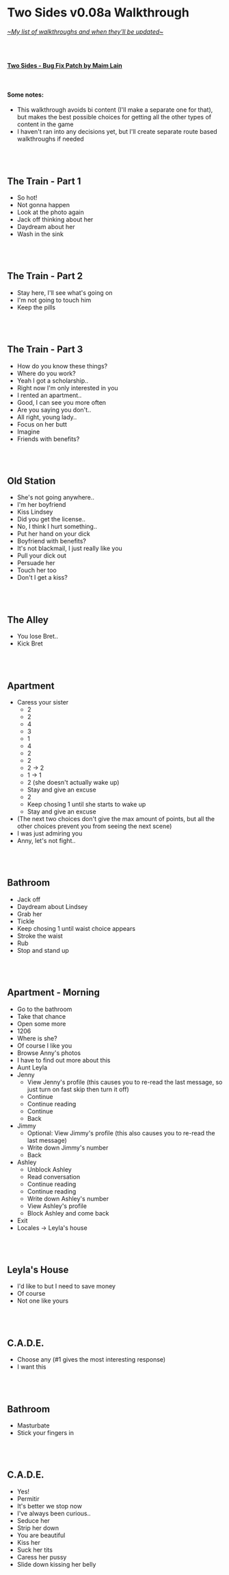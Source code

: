 # Two Sides v0.08a Walkthrough 
[*\~My list of walkthroughs and when they'll be updated\~*](https://www.patreon.com/maimlain)

<br>
<br>

[**Two Sides - Bug Fix Patch by Maim Lain**](https://github.com/maim-lain/twosides/blob/master/bugfixes.md)

<br>

#### Some notes:
- This walkthrough avoids bi content (I'll make a separate one for that), but makes the best possible choices for getting all the other types of content in the game
- I haven't ran into any decisions yet, but I'll create separate route based walkthroughs if needed

<br>
<br>

## The Train - Part 1
- So hot!
- Not gonna happen
- Look at the photo again
- Jack off thinking about her
- Daydream about her
- Wash in the sink

<br>
<br>

## The Train - Part 2
- Stay here, I'll see what's going on
- I'm not going to touch him
- Keep the pills

<br>
<br>

## The Train - Part 3
- How do you know these things?
- Where do you work?
- Yeah I got a scholarship..
- Right now I'm only interested in you
- I rented an apartment..
- Good, I can see you more often
- Are you saying you don't..
- All right, young lady..
- Focus on her butt
- Imagine
- Friends with benefits?

<br>
<br>

## Old Station
- She's not going anywhere..
- I'm her boyfriend
- Kiss Lindsey
- Did you get the license..
- No, I think I hurt something..
- Put her hand on your dick
- Boyfriend with benefits?
- It's not blackmail, I just really like you
- Pull your dick out
- Persuade her
- Touch her too
- Don't I get a kiss?

<br>
<br>

## The Alley
- You lose Bret..
- Kick Bret

<br>
<br>

## Apartment
- Caress your sister
    - 2
    - 2
    - 4
    - 3
    - 1
    - 4
    - 2
    - 2
    - 2 -> 2
    - 1 -> 1
    - 2 (she doesn't actually wake up)
    - Stay and give an excuse
    - 2
    - Keep chosing 1 until she starts to wake up
    - Stay and give an excuse
- (The next two choices don't give the max amount of points, but all the other choices prevent you from seeing the next scene)
- I was just admiring you
- Anny, let's not fight..

<br>
<br>

## Bathroom
- Jack off
- Daydream about Lindsey
- Grab her
- Tickle
- Keep chosing 1 until waist choice appears
- Stroke the waist
- Rub
- Stop and stand up

<br>
<br>

## Apartment - Morning
- Go to the bathroom
- Take that chance
- Open some more
- 1206
- Where is she?
- Of course I like you
- Browse Anny's photos
- I have to find out more about this
- Aunt Leyla
- Jenny
    - View Jenny's profile (this causes you to re-read the last message, so just turn on fast skip then turn it off)
    - Continue
    - Continue reading
    - Continue
    - Back
- Jimmy
    - Optional: View Jimmy's profile (this also causes you to re-read the last message)
    - Write down Jimmy's number
    - Back
- Ashley
    - Unblock Ashley
    - Read conversation
    - Continue reading
    - Continue reading
    - Write down Ashley's number
    - View Ashley's profile
    - Block Ashley and come back
- Exit
- Locales -> Leyla's house

<br>
<br>

## Leyla's House
- I'd like to but I need to save money
- Of course
- Not one like yours

<br>
<br>

## C.A.D.E.
- Choose any (#1 gives the most interesting response)
- I want this

<br>
<br>

## Bathroom
- Masturbate
- Stick your fingers in

<br>
<br>

## C.A.D.E.
- Yes!
- Permitir
- It's better we stop now
- I've always been curious..
- Seduce her
- Strip her down
- You are beautiful
- Kiss her
- Suck her tits
- Caress her pussy
- Slide down kissing her belly

<!---

fail:

"<Anny> You're right, these things happen and I'm grateful you're here to protect me,"
  
"Sorry, my brother, I swear I was just scared, it's been a long time since we've seen each other!",
  
"Well, I think over time we'll get used to it,"
"<Anny> Can we change the subject? I'm a bit uncomfortable"
  
"You're right",
"...",

--->
